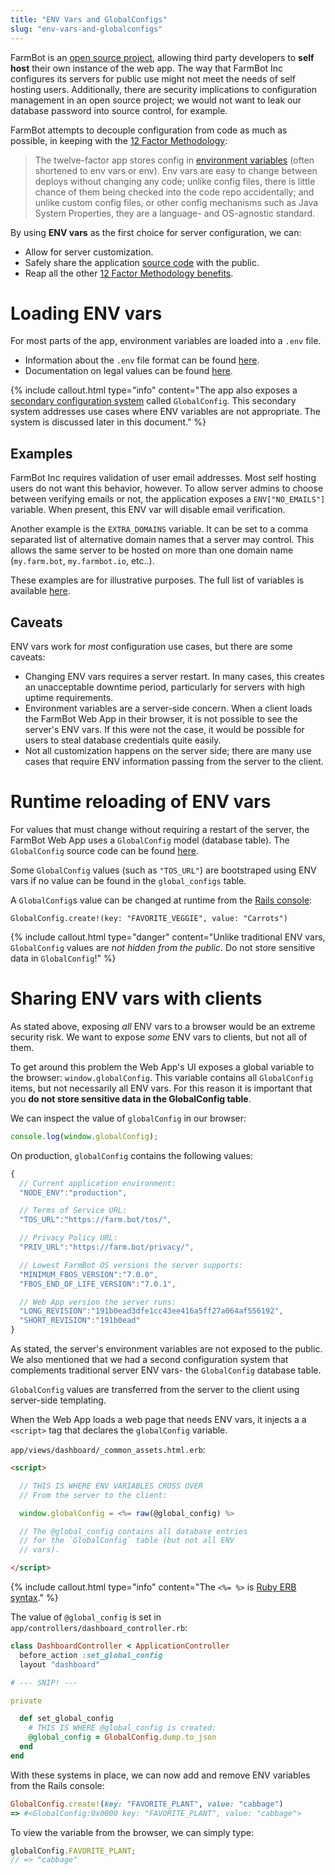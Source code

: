 ```yaml
---
title: "ENV Vars and GlobalConfigs"
slug: "env-vars-and-globalconfigs"
---
```



FarmBot is an [open source project](http://licensing.farm.bot/), allowing third party developers to **self host** their own instance of the web app. The way that FarmBot Inc configures its servers for public use might not meet the needs of self hosting users. Additionally, there are security implications to configuration management in an open source project; we would not want to leak our database password into source control, for example.

FarmBot attempts to decouple configuration from code as much as possible, in keeping with the [12 Factor Methodology](https://12factor.net/config):

 > The twelve-factor app stores config in [environment variables](https://en.wikipedia.org/wiki/Environment_variable) (often shortened to env vars or env). Env vars are easy to change between deploys without changing any code; unlike config files, there is little chance of them being checked into the code repo accidentally; and unlike custom config files, or other config mechanisms such as Java System Properties, they are a language- and OS-agnostic standard.

By using **ENV vars** as the first choice for server configuration, we can:

 * Allow for server customization.
 * Safely share the application [source code](http://github.farm.bot) with the public.
 * Reap all the other [12 Factor Methodology benefits](https://thenewstack.io/12-factor-app-streamlines-application-development/).

# Loading ENV vars

For most parts of the app, environment variables are loaded into a `.env` file.

 * Information about the `.env` file format can be found [here](https://docs.docker.com/compose/env-file/).
 * Documentation on legal values can be found [here](https://github.com/FarmBot/Farmbot-Web-App/blob/staging/example.env).

{%
include callout.html
type="info"
content="The app also exposes a [secondary configuration system](https://github.com/FarmBot/Farmbot-Web-App/blob/staging/app/models/global_config.rb) called `GlobalConfig`. This secondary system addresses use cases where ENV variables are not appropriate. The system is discussed later in this document."
%}

## Examples

FarmBot Inc requires validation of user email addresses. Most self hosting users do not want this behavior, however. To allow server admins to choose between verifying emails or not, the application exposes a `ENV["NO_EMAILS"]` variable. When present, this ENV var will disable email verification.

Another example is the `EXTRA_DOMAINS` variable. It can be set to a comma separated list of alternative domain names that a server may control. This allows the same server to be hosted on more than one domain name (`my.farm.bot`, `my.farmbot.io`, etc..).

These examples are for illustrative purposes. The full list of variables is available [here](https://github.com/FarmBot/Farmbot-Web-App/blob/staging/example.env).

## Caveats

ENV vars work for _most_ configuration use cases, but there are some caveats:

 * Changing ENV vars requires a server restart. In many cases, this creates an unacceptable downtime period, particularly for servers with high uptime requirements.
 * Environment variables are a server-side concern. When a client loads the FarmBot Web App in their browser, it is not possible to see the server's ENV vars. If this were not the case, it would be possible for users to steal database credentials quite easily.
 * Not all customization happens on the server side; there are many use cases that require ENV information passing from the server to the client.

# Runtime reloading of ENV vars

For values that must change without requiring a restart of the server, the FarmBot Web App uses a `GlobalConfig` model (database table). The `GlobalConfig` source code can be found [here](https://github.com/FarmBot/Farmbot-Web-App/blob/staging/app/models/global_config.rb).

Some `GlobalConfig` values (such as `"TOS_URL"`) are bootstraped using ENV vars if no value can be found in the `global_configs` table.

A `GlobalConfig`s value can be changed at runtime from the [Rails console](https://guides.rubyonrails.org/command_line.html#rails-console):

```
GlobalConfig.create!(key: "FAVORITE_VEGGIE", value: "Carrots")
```

{%
include callout.html
type="danger"
content="Unlike traditional ENV vars, `GlobalConfig` values are _not hidden from the public._ Do not store sensitive data in `GlobalConfig`!"
%}

# Sharing ENV vars with clients

As stated above, exposing _all_ ENV vars to a browser would be an extreme security risk. We want to expose _some_ ENV vars to clients, but not all of them.

To get around this problem the Web App's UI exposes a global variable to the browser: `window.globalConfig`. This variable contains all `GlobalConfig` items, but not necessarily all ENV vars. For this reason it is important that you **do not store sensitive data in the GlobalConfig table**.

We can inspect the value of `globalConfig` in our browser:

```javascript
console.log(window.globalConfig);
```

On production, `globalConfig` contains the following values:

```javascript
{
  // Current application environment:
  "NODE_ENV":"production",

  // Terms of Service URL:
  "TOS_URL":"https://farm.bot/tos/",

  // Privacy Policy URL:
  "PRIV_URL":"https://farm.bot/privacy/",

  // Lowest FarmBot OS versions the server supports:
  "MINIMUM_FBOS_VERSION":"7.0.0",
  "FBOS_END_OF_LIFE_VERSION":"7.0.1",

  // Web App version the server runs:
  "LONG_REVISION":"191b0ead3dfe1cc43ee416a5ff27a064af556192",
  "SHORT_REVISION":"191b0ead"
}
```

As stated, the server's environment variables are not exposed to the public. We also mentioned that we had a second configuration system that complements traditional server ENV vars- the `GlobalConfig` database table.

`GlobalConfig` values are transferred from the server to the client using server-side templating.

When the Web App loads a web page that needs ENV vars, it injects a a `<script>` tag that declares the `globalConfig` variable.

`app/views/dashboard/_common_assets.html.erb`:

```html
<script>

  // THIS IS WHERE ENV VARIABLES CROSS OVER
  // From the server to the client:

  window.globalConfig = <%= raw(@global_config) %>

  // The @global_config contains all database entries
  // for the `GlobalConfig` table (but not all ENV
  // vars).

</script>
```

{%
include callout.html
type="info"
content="The `<%= %>` is [Ruby ERB syntax](https://en.wikipedia.org/wiki/ERuby)."
%}

The value of `@global_config` is set in `app/controllers/dashboard_controller.rb`:

```ruby
class DashboardController < ApplicationController
  before_action :set_global_config
  layout "dashboard"

# --- SNIP! ---

private

  def set_global_config
    # THIS IS WHERE @global_config is created:
    @global_config = GlobalConfig.dump.to_json
  end
end
```

With these systems in place, we can now add and remove ENV variables from the Rails console:

```ruby
GlobalConfig.create!(key: "FAVORITE_PLANT", value: "cabbage")
=> #<GlobalConfig:0x0000 key: "FAVORITE_PLANT", value: "cabbage">
```

To view the variable from the browser, we can simply type:

```javascript
globalConfig.FAVORITE_PLANT;
// => "cabbage"
```
